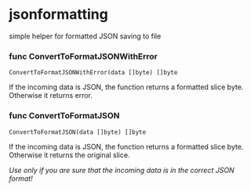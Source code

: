 # jsonformatting
simple helper for formatted JSON saving to file

### func ConvertToFormatJSONWithError
    ConvertToFormatJSONWithError(data []byte) []byte
If the incoming data is JSON, the function returns a formatted slice byte. Otherwise it returns error.

### func ConvertToFormatJSON
    ConvertToFormatJSON(data []byte) []byte
If the incoming data is JSON, the function returns a formatted slice byte. Otherwise it returns the original slice.

*Use only if you are sure that the incoming data is in the correct JSON format!*

